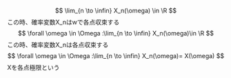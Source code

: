$$ \lim_{n \to \infin} X_n(\omega) \in \R $$
この時、確率変数X_nはwで各点収束する
$$ \forall \omega \in \Omega :\lim_{n \to \infin} X_n(\omega)\in \R $$
この時、確率変数X_nは各点収束する
$$ \forall \omega \in \Omega :\lim_{n \to \infin} X_n(\omega)= X(\omega) $$
Xを各点極限という